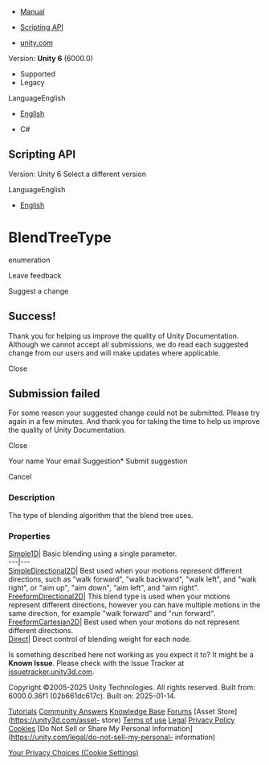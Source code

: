 [ ]()

  * [Manual](../Manual/index.html)
  * [Scripting API](../ScriptReference/index.html)

  * [unity.com](https://unity.com/)

Version: **Unity 6** (6000.0)

  * Supported
  * Legacy

LanguageEnglish

  * [English]()

  * C#

[ ](https://docs.unity3d.com)

## Scripting API

Version: Unity 6 Select a different version

LanguageEnglish

  * [English]()

# BlendTreeType

enumeration

Leave feedback

Suggest a change

## Success!

Thank you for helping us improve the quality of Unity Documentation. Although
we cannot accept all submissions, we do read each suggested change from our
users and will make updates where applicable.

Close

## Submission failed

For some reason your suggested change could not be submitted. Please <a>try
again</a> in a few minutes. And thank you for taking the time to help us
improve the quality of Unity Documentation.

Close

Your name Your email Suggestion* Submit suggestion

Cancel

[ ]()

### Description

The type of blending algorithm that the blend tree uses.

### Properties

[Simple1D](Animations.BlendTreeType.Simple1D.html)| Basic blending using a
single parameter.  
---|---  
[SimpleDirectional2D](Animations.BlendTreeType.SimpleDirectional2D.html)| Best
used when your motions represent different directions, such as "walk forward",
"walk backward", "walk left", and "walk right", or "aim up", "aim down", "aim
left", and "aim right".  
[FreeformDirectional2D](Animations.BlendTreeType.FreeformDirectional2D.html)|
This blend type is used when your motions represent different directions,
however you can have multiple motions in the same direction, for example "walk
forward" and "run forward".  
[FreeformCartesian2D](Animations.BlendTreeType.FreeformCartesian2D.html)| Best
used when your motions do not represent different directions.  
[Direct](Animations.BlendTreeType.Direct.html)| Direct control of blending
weight for each node.  
  
Is something described here not working as you expect it to? It might be a
**Known Issue**. Please check with the Issue Tracker at
[issuetracker.unity3d.com](https://issuetracker.unity3d.com).

Copyright ©2005-2025 Unity Technologies. All rights reserved. Built from:
6000.0.36f1 (02b661dc617c). Built on: 2025-01-14.

[Tutorials](https://unity3d.com/learn) [Community
Answers](https://answers.unity3d.com) [Knowledge
Base](https://support.unity3d.com/hc/en-us)
[Forums](https://forum.unity3d.com) [Asset Store](https://unity3d.com/asset-
store) [Terms of use](https://docs.unity3d.com/Manual/TermsOfUse.html)
[Legal](https://unity.com/legal) [Privacy
Policy](https://unity.com/legal/privacy-policy)
[Cookies](https://unity.com/legal/cookie-policy) [Do Not Sell or Share My
Personal Information](https://unity.com/legal/do-not-sell-my-personal-
information)

[Your Privacy Choices (Cookie Settings)](javascript:void\(0\);)

